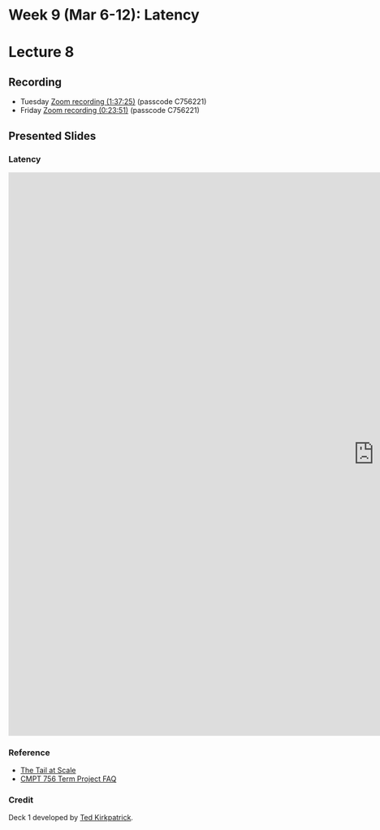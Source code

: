 # Week 9 (Mar 6-12): Latency
# Lecture 8

## Recording

* Tuesday [Zoom recording (1:37:25)](https://sfu.zoom.us/rec/share/6UI_XLJ0GEGGWcHLuZz3VLl6L0oIpowxKHoO3FooAjxFV401Z-UlHDDFJJQb5d_4.6RzhlsgqffRClaYA?startTime=1646756575000) (passcode C756221)
* Friday [Zoom recording (0:23:51)](https://sfu.zoom.us/rec/share/0fy6jLxR87nAok0r2Wp7FpI_BlCtyD9rpBwbFXhX1OtpUDVC39PvRpG1zNwW-4bC.fc4gDzT_kLoWOGDZ?startTime=1647016009000) (passcode C756221)

## Presented Slides  

### Latency

<div class="video-container-4by3"><iframe src="https://docs.google.com/presentation/d/e/2PACX-1vT9OKhgmTdu3VZehJSlSsD62zBhujfKEBMW_cYZ0oKBXj3zLGrGhSHs4XSTmK4ox3D_AhQHTHGvqJlH/embed?start=false&loop=false&delayms=3000" frameborder="0" width="1440" height="1109" allowfullscreen="true" mozallowfullscreen="true" webkitallowfullscreen="true"></iframe></iframe></div>

### Reference
* [The Tail at Scale](https://www.barroso.org/publications/TheTailAtScale.pdf) 
* [CMPT 756 Term Project FAQ](https://coursys.sfu.ca/2022sp-cmpt-756-g1/forum/916)

### Credit
Deck 1 developed by [Ted Kirkpatrick](https://kirkpatricktech.org/about/).

